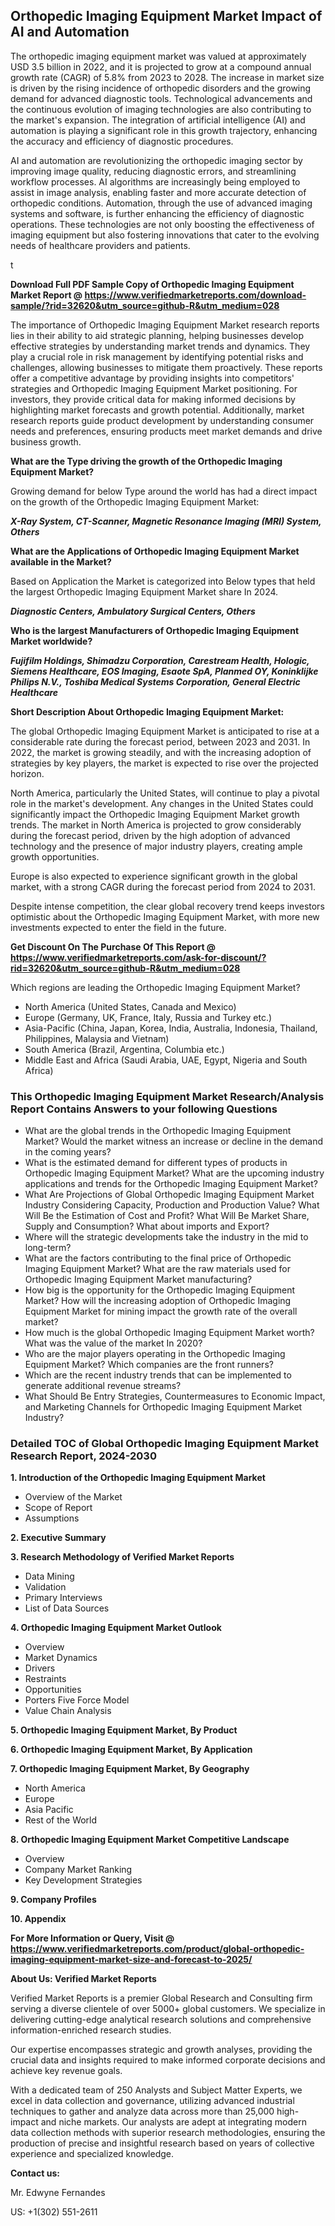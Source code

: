 <h2>Orthopedic Imaging Equipment Market Impact of AI and Automation</h2><p>The orthopedic imaging equipment market was valued at approximately USD 3.5 billion in 2022, and it is projected to grow at a compound annual growth rate (CAGR) of 5.8% from 2023 to 2028. The increase in market size is driven by the rising incidence of orthopedic disorders and the growing demand for advanced diagnostic tools. Technological advancements and the continuous evolution of imaging technologies are also contributing to the market's expansion. The integration of artificial intelligence (AI) and automation is playing a significant role in this growth trajectory, enhancing the accuracy and efficiency of diagnostic procedures.</p><p>AI and automation are revolutionizing the orthopedic imaging sector by improving image quality, reducing diagnostic errors, and streamlining workflow processes. AI algorithms are increasingly being employed to assist in image analysis, enabling faster and more accurate detection of orthopedic conditions. Automation, through the use of advanced imaging systems and software, is further enhancing the efficiency of diagnostic operations. These technologies are not only boosting the effectiveness of imaging equipment but also fostering innovations that cater to the evolving needs of healthcare providers and patients.</p>t</p><p id="" class=""><strong>Download Full PDF Sample Copy of Orthopedic Imaging Equipment Market Report @ <a href="https://www.verifiedmarketreports.com/download-sample/?rid=32620&utm_source=github-R&utm_medium=028" target="_blank">https://www.verifiedmarketreports.com/download-sample/?rid=32620&utm_source=github-R&utm_medium=028</a></strong></p><p>The importance of&nbsp;Orthopedic Imaging Equipment Market research reports lies in their ability to aid strategic planning, helping businesses develop effective strategies by understanding market trends and dynamics. They play a crucial role in risk management by identifying potential risks and challenges, allowing businesses to mitigate them proactively. These reports offer a competitive advantage by providing insights into competitors' strategies and Orthopedic Imaging Equipment Market positioning. For investors, they provide critical data for making informed decisions by highlighting market forecasts and growth potential. Additionally, market research reports guide product development by understanding consumer needs and preferences, ensuring products meet market demands and drive business growth.</p><p><strong>What are the&nbsp;Type driving the growth of the Orthopedic Imaging Equipment Market?</strong></p><p id="" class="">Growing demand for below Type around the world has had a direct impact on the growth of the Orthopedic Imaging Equipment Market:</p><em><strong>X-Ray System, CT-Scanner, Magnetic Resonance Imaging (MRI) System, Others</strong></em></p><strong>What are the&nbsp;Applications&nbsp;of Orthopedic Imaging Equipment Market available in the Market?</strong></p><p id="" class="">Based on Application the Market is categorized into Below types that held the largest Orthopedic Imaging Equipment Market share In 2024.</p><em><strong>Diagnostic Centers, Ambulatory Surgical Centers, Others</strong></em></p><strong>Who is the largest Manufacturers of Orthopedic Imaging Equipment Market worldwide?</strong></p><p><em><strong>Fujifilm Holdings, Shimadzu Corporation, Carestream Health, Hologic, Siemens Healthcare, EOS Imaging, Esaote SpA, Planmed OY, Koninklijke Philips N.V., Toshiba Medical Systems Corporation, General Electric Healthcare</strong></em></p><p id="" class=""><strong>Short Description About Orthopedic Imaging Equipment Market:</strong></p><p>The global Orthopedic Imaging Equipment Market is anticipated to rise at a considerable rate during the forecast period, between 2023 and 2031. In 2022, the market is growing steadily, and with the increasing adoption of strategies by key players, the market is expected to rise over the projected horizon.</p><p>North America, particularly the United States, will continue to play a pivotal role in the market's development. Any changes in the United States could significantly impact the Orthopedic Imaging Equipment Market growth trends. The market in North America is projected to grow considerably during the forecast period, driven by the high adoption of advanced technology and the presence of major industry players, creating ample growth opportunities.</p><p>Europe is also expected to experience significant growth in the global market, with a strong CAGR during the forecast period from 2024 to 2031.</p><p>Despite intense competition, the clear global recovery trend keeps investors optimistic about the Orthopedic Imaging Equipment Market, with more new investments expected to enter the field in the future.</p><p id="" class=""><strong>Get Discount On The Purchase Of This Report @ <a href="https://www.verifiedmarketreports.com/ask-for-discount/?rid=32620&utm_source=github-R&utm_medium=028" target="_blank">https://www.verifiedmarketreports.com/ask-for-discount/?rid=32620&utm_source=github-R&utm_medium=028</a></strong></p>Which regions are leading the Orthopedic Imaging Equipment Market?</p><ul><li>North America (United States, Canada and Mexico)</li><li>Europe (Germany, UK, France, Italy, Russia and Turkey etc.)</li><li>Asia-Pacific (China, Japan, Korea, India, Australia, Indonesia, Thailand, Philippines, Malaysia and Vietnam)</li><li>South America (Brazil, Argentina, Columbia etc.)</li><li>Middle East and Africa (Saudi Arabia, UAE, Egypt, Nigeria and South Africa)</li></ul><h3 id="" class="">This Orthopedic Imaging Equipment Market Research/Analysis Report Contains Answers to your following Questions</h3><ul><li>What are the global trends in the Orthopedic Imaging Equipment Market? Would the market witness an increase or decline in the demand in the coming years?</li><li>What is the estimated demand for different types of products in Orthopedic Imaging Equipment Market? What are the upcoming industry applications and trends for the Orthopedic Imaging Equipment Market?</li><li>What Are Projections of Global Orthopedic Imaging Equipment Market Industry Considering Capacity, Production and Production Value? What Will Be the Estimation of Cost and Profit? What Will Be Market Share, Supply and Consumption? What about imports and Export?</li><li>Where will the strategic developments take the industry in the mid to long-term?</li><li>What are the factors contributing to the final price of Orthopedic Imaging Equipment Market? What are the raw materials used for Orthopedic Imaging Equipment Market manufacturing?</li><li>How big is the opportunity for the Orthopedic Imaging Equipment Market? How will the increasing adoption of Orthopedic Imaging Equipment Market for mining impact the growth rate of the overall market?</li><li>How much is the global Orthopedic Imaging Equipment Market worth? What was the value of the market In 2020?</li><li>Who are the major players operating in the Orthopedic Imaging Equipment Market? Which companies are the front runners?</li><li>Which are the recent industry trends that can be implemented to generate additional revenue streams?</li><li>What Should Be Entry Strategies, Countermeasures to Economic Impact, and Marketing Channels for Orthopedic Imaging Equipment Market Industry?</li></ul><h3 id="" class="">Detailed TOC of Global Orthopedic Imaging Equipment Market Research Report, 2024-2030</h3><p id="" class=""><strong>1. Introduction of the Orthopedic Imaging Equipment Market</strong></p><ul><li>Overview of the Market</li><li>Scope of Report</li><li>Assumptions</li></ul><p id="" class=""><strong>2. Executive Summary</strong></p><p id="" class=""><strong>3. Research Methodology of Verified Market Reports</strong></p><ul><li>Data Mining</li><li>Validation</li><li>Primary Interviews</li><li>List of Data Sources</li></ul><p id="" class=""><strong>4. Orthopedic Imaging Equipment Market Outlook</strong></p><ul><li>Overview</li><li>Market Dynamics</li><li>Drivers</li><li>Restraints</li><li>Opportunities</li><li>Porters Five Force Model</li><li>Value Chain Analysis</li></ul><p id="" class=""><strong>5. Orthopedic Imaging Equipment Market, By Product</strong></p><p id="" class=""><strong>6. Orthopedic Imaging Equipment Market, By Application</strong></p><p id="" class=""><strong>7. Orthopedic Imaging Equipment Market, By Geography</strong></p><ul><li>North America</li><li>Europe</li><li>Asia Pacific</li><li>Rest of the World</li></ul><p id="" class=""><strong>8. Orthopedic Imaging Equipment Market Competitive Landscape</strong></p><ul><li>Overview</li><li>Company Market Ranking</li><li>Key Development Strategies</li></ul><p id="" class=""><strong>9. Company Profiles</strong></p><p id="" class=""><strong>10. Appendix</strong></p><p id="" class=""><strong>For More Information or Query, Visit @ <a href="https://www.verifiedmarketreports.com/product/global-orthopedic-imaging-equipment-market-size-and-forecast-to-2025/" target="_blank">https://www.verifiedmarketreports.com/product/global-orthopedic-imaging-equipment-market-size-and-forecast-to-2025/</a></strong></p><p id="" class=""><strong>About Us: Verified Market Reports</strong></p><p id="" class="">Verified Market Reports is a premier Global Research and Consulting firm serving a diverse clientele of over 5000+ global customers. We specialize in delivering cutting-edge analytical research solutions and comprehensive information-enriched research studies.</p><p id="" class="">Our expertise encompasses strategic and growth analyses, providing the crucial data and insights required to make informed corporate decisions and achieve key revenue goals.</p><p id="" class="">With a dedicated team of 250 Analysts and Subject Matter Experts, we excel in data collection and governance, utilizing advanced industrial techniques to gather and analyze data across more than 25,000 high-impact and niche markets. Our analysts are adept at integrating modern data collection methods with superior research methodologies, ensuring the production of precise and insightful research based on years of collective experience and specialized knowledge.</p><p id="" class=""><strong>Contact us:</strong></p><p id="" class="">Mr. Edwyne Fernandes</p><p id="" class="">US: +1(302) 551-2611</p>